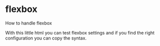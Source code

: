 # flexbox
How to handle flexbox

With this little html you can test flexbox settings and if you find the right configuration you can copy the syntax.
